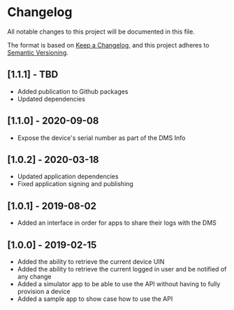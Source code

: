 # Changelog
All notable changes to this project will be documented in this file.

The format is based on [Keep a Changelog](https://keepachangelog.com/en/1.0.0/),
and this project adheres to [Semantic Versioning](https://semver.org/spec/v2.0.0.html).

## [1.1.1] - TBD
* Added publication to Github packages
* Updated dependencies

## [1.1.0] - 2020-09-08
* Expose the device's serial number as part of the DMS Info

## [1.0.2] - 2020-03-18
* Updated application dependencies
* Fixed application signing and publishing

## [1.0.1] - 2019-08-02
* Added an interface in order for apps to share their logs with the DMS

## [1.0.0] - 2019-02-15
* Added the ability to retrieve the current device UIN
* Added the ability to retrieve the current logged in user and be notified of any change
* Added a simulator app to be able to use the API without having to fully provision a device
* Added a sample app to show case how to use the API